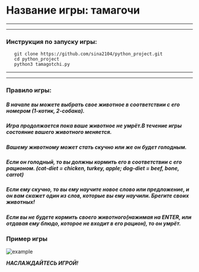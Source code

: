 # Название игры: тамагочи
***
---
### Инструкция по запуску игры:
```shell
   git clone https://github.com/sina2104/python_project.git 
   cd python_project
   python3 tamagotchi.py
```
***
---
### Правило игры:
##### В начале вы можете выбрать свое животное в соответствии с его номером (1-котик, 2-собака).
##### Игра продолжается пока ваше животное не умрёт.В течение игры состояние вашего животного меняется.
##### Вашему животному может стать скучно или же он будет голодным.
##### Если он голодный, то вы должны кормить его в соответствии с его рационом. (cat-diet = chicken, turkey, apple; dog-diet = beef, bone, carrot)
##### Если ему скучно, то вы ему научите новое слово или предложение, и он вам скажет один из слов, которые вы ему научили. Брегите своих животных!
##### Если вы не будете кормить своего животного(нажимая на ENTER, или отдавая ему блюдо, которое не входит в его рацион), то он умрёт.
### Пример игры
![example](https://ibb.co/BPcPhy7)

***НАСЛАЖДАЙТЕСЬ ИГРОЙ!***
